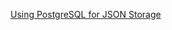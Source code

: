 [Using PostgreSQL for JSON Storage](https://blog.crunchydata.com/blog/using-postgresql-for-json-storage)
